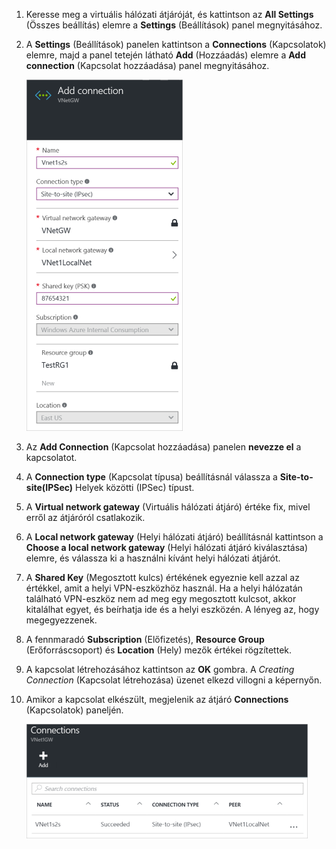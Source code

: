 1. Keresse meg a virtuális hálózati átjáróját, és kattintson az **All Settings** (Összes beállítás) elemre a **Settings** (Beállítások) panel megnyitásához.

2. A **Settings** (Beállítások) panelen kattintson a **Connections** (Kapcsolatok) elemre, majd a panel tetején látható **Add** (Hozzáadás) elemre a **Add connection** (Kapcsolat hozzáadása) panel megnyitásához.

    ![Helyek közötti kapcsolat létrehozása](./media/vpn-gateway-add-site-to-site-connection-rm-portal-include/addconnection250.png)

3. Az **Add Connection** (Kapcsolat hozzáadása) panelen **nevezze el** a kapcsolatot. 

4. A **Connection type** (Kapcsolat típusa) beállításnál válassza a **Site-to-site(IPSec)** Helyek közötti (IPSec) típust.

5. A **Virtual network gateway** (Virtuális hálózati átjáró) értéke fix, mivel erről az átjáróról csatlakozik.

6. A **Local network gateway** (Helyi hálózati átjáró) beállításnál kattintson a **Choose a local network gateway** (Helyi hálózati átjáró kiválasztása) elemre, és válassza ki a használni kívánt helyi hálózati átjárót. 

7. A **Shared Key** (Megosztott kulcs) értékének egyeznie kell azzal az értékkel, amit a helyi VPN-eszközhöz használ. Ha a helyi hálózatán található VPN-eszköz nem ad meg egy megosztott kulcsot, akkor kitalálhat egyet, és beírhatja ide és a helyi eszközén. A lényeg az, hogy megegyezzenek.

8. A fennmaradó **Subscription** (Előfizetés), **Resource Group** (Erőforráscsoport) és **Location** (Hely) mezők értékei rögzítettek.

9. A kapcsolat létrehozásához kattintson az **OK** gombra. A *Creating Connection* (Kapcsolat létrehozása) üzenet elkezd villogni a képernyőn.

10. Amikor a kapcsolat elkészült, megjelenik az átjáró **Connections** (Kapcsolatok) paneljén.

    ![Helyek közötti kapcsolat létrehozása](./media/vpn-gateway-add-site-to-site-connection-rm-portal-include/connectionstatus450.png)




<!--HONumber=Jun16_HO2-->


